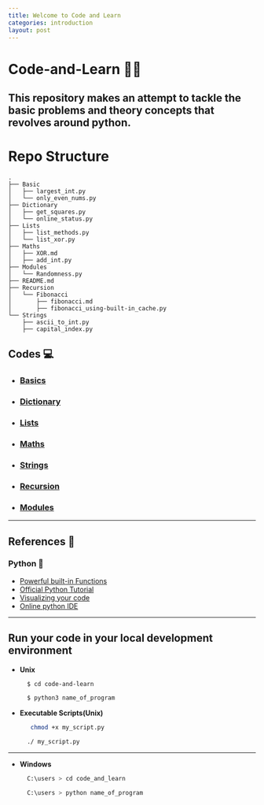 ```yaml
---
title: Welcome to Code and Learn
categories: introduction
layout: post
---
```


# Code-and-Learn :man_technologist:

## This repository makes an attempt to tackle the basic problems and theory concepts that revolves around python.

# Repo Structure

```
.
├── Basic
│   ├── largest_int.py
│   └── only_even_nums.py
├── Dictionary
│   ├── get_squares.py
│   └── online_status.py
├── Lists
│   ├── list_methods.py
│   └── list_xor.py
├── Maths
│   ├── XOR.md
│   ├── add_int.py
├── Modules
│   └── Randomness.py
├── README.md
├── Recursion
│   └── Fibonacci
│       ├── fibonacci.md
│       ├── fibonacci_using-built-in_cache.py
└── Strings
    ├── ascii_to_int.py
    ├── capital_index.py
```

## Codes :computer:

- ### [Basics](https://github.com/Pratik-sys/code-and-learn/tree/master/Basic)

- ### [Dictionary](https://github.com/Pratik-sys/code-and-learn/tree/master/Dictionary)

- ### [Lists](https://github.com/Pratik-sys/code-and-learn/tree/master/Lists)

- ### [Maths](https://github.com/Pratik-sys/code-and-learn/tree/master/Maths)

- ### [Strings](https://github.com/Pratik-sys/code-and-learn/tree/master/Strings)

- ### [Recursion](https://github.com/Pratik-sys/code-and-learn/tree/master/Recursion)

- ### [Modules](https://github.com/Pratik-sys/code-and-learn/tree/master/Modules)

--------------------------------------------------------------------------------

## References :scroll:

### Python :snake:

- [Powerful built-in Functions](https://docs.python.org/3/library/functions.html#built-in-functions)
- [Official Python Tutorial](https://docs.python.org/3/tutorial/index.html)
- [Visualizing your code](http://pythontutor.com/)
- [Online python IDE](https://repl.it/languages/python3)

--------------------------------------------------------------------------------

## Run your code in your local development environment

- **Unix**

  ```bash
    $ cd code-and-learn
  ```

  ```bash
    $ python3 name_of_program
  ```

- **Executable Scripts(Unix)**

  ```bash
     chmod +x my_script.py
  ```

  ```bash
    ./ my_script.py
  ```

--------------------------------------------------------------------------------

- **Windows**

  ```bash
    C:\users > cd code_and_learn
  ```

  ```bash
    C:\users > python name_of_program
  ```
